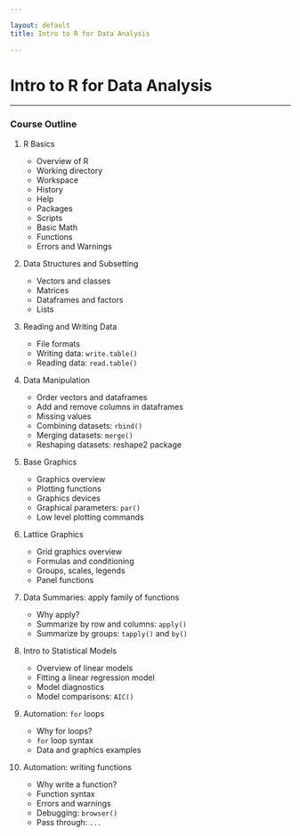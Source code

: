 ```yaml
---

layout: default
title: Intro to R for Data Analysis

---
```

 

# Intro to R for Data Analysis

---


<a id="outline"></a>
### Course Outline

1. R Basics
    - Overview of R
    - Working directory
    - Workspace
    - History
    - Help
    - Packages
    - Scripts
    - Basic Math
    - Functions
    - Errors and Warnings

2. Data Structures and Subsetting
    - Vectors and classes
    - Matrices
    - Dataframes and factors
    - Lists

3. Reading and Writing Data
    - File formats
    - Writing data: `write.table()`
    - Reading data: `read.table()`

4. Data Manipulation
    - Order vectors and dataframes
    - Add and remove columns in dataframes 
    - Missing values
    - Combining datasets: `rbind()`
    - Merging datasets: `merge()`
    - Reshaping datasets: reshape2 package

5. Base Graphics
    - Graphics overview
    - Plotting functions
    - Graphics devices
    - Graphical parameters: `par()` 
    - Low level plotting commands

6. Lattice Graphics
    - Grid graphics overview
    - Formulas and conditioning 
    - Groups, scales, legends
    - Panel functions

7. Data Summaries: apply family of functions
    - Why apply?
    - Summarize by row and columns: `apply()` 
    - Summarize by groups: `tapply()` and `by()`

8. Intro to Statistical Models
    - Overview of linear models
    - Fitting a linear regression model 
    - Model diagnostics
    - Model comparisons: `AIC()`

9. Automation: `for` loops
    - Why for loops?
    - `for` loop syntax
    - Data and graphics examples

10. Automation: writing functions
    - Why write a function? 
    - Function syntax
    - Errors and warnings
    - Debugging: `browser()` 
    - Pass through: `...`

